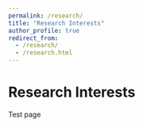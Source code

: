 ```yaml
---
permalink: /research/
title: "Research Interests"
author_profile: true
redirect_from:
  - /research/
  - /research.html
---
```


# Research Interests

Test page
